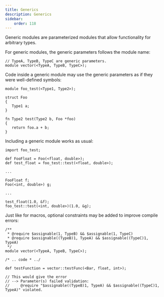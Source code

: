 ```yaml
---
title: Generics
description: Generics
sidebar:
    order: 118
---
```


Generic modules are parameterized modules that allow functionality for arbitrary types.

For generic modules, the generic parameters follows the module name:

```c3
// TypeA, TypeB, TypeC are generic parameters.
module vector(<TypeA, TypeB, TypeC>);
```

Code inside a generic module may use the generic parameters as if they were well-defined symbols:

```c3
module foo_test(<Type1, Type2>);

struct Foo 
{
   Type1 a;
}

fn Type2 test(Type2 b, Foo *foo) 
{
   return foo.a + b;
}
```

Including a generic module works as usual:

```c3
import foo_test;

def FooFloat = Foo(<float, double>);
def test_float = foo_test::test(<float, double>);

...

FooFloat f;
Foo(<int, double>) g;

...

test_float(1.0, &f);
foo_test::test(<int, double>)(1.0, &g);
```

Just like for macros, optional constraints may be added to improve compile errors:

```c3
/**
 * @require $assignable(1, TypeB) && $assignable(1, TypeC)
 * @require $assignable((TypeB)1, TypeA) && $assignable((TypeC)1, TypeA)
 */ 
module vector(<TypeA, TypeB, TypeC>);

/* .. code * ../
```

```c3
def testFunction = vector::testFunc(<Bar, float, int>);

// This would give the error 
// --> Parameter(s) failed validation: 
//     @require "$assignable((TypeB)1, TypeA) && $assignable((TypeC)1, TypeA)" violated.
```

